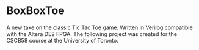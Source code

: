# BoxBoxToe
A new take on the classic Tic Tac Toe game. Written in Verilog compatible with the Altera DE2 FPGA. The following project was created for the CSCB58 course at the University of Toronto.
